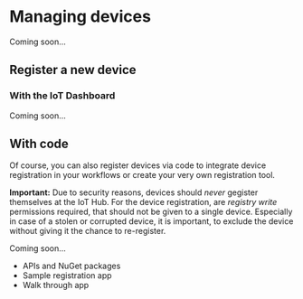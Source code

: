 # Managing devices
Coming soon...

## Register a new device
### With the IoT Dashboard
Coming soon...

## With code
Of course, you can also register devices via code to integrate device registration in your workflows or create your very own registration tool.

**Important:** Due to security reasons, devices should *never* gegister themselves at the IoT Hub. For the device registration, are *registry write* permissions required, that should not be given to a single device. Especially in case of a stolen or corrupted device, it is important, to exclude the device without giving it the chance to re-register.

Coming soon...
- APIs and NuGet packages
- Sample registration app
- Walk through app
